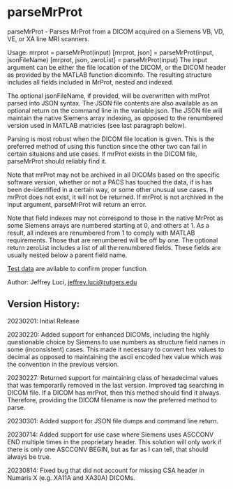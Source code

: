 # parseMrProt

 parseMrProt - Parses MrProt from a DICOM acquired on a Siemens VB, VD,
 VE, or XA line MRI scanners.

 Usage:  mrprot = parseMrProt(input)
        [mrprot, json] = parseMrProt(input, jsonFileName)
        [mrprot, json, zeroList] = parseMrProt(input)
 The input argument can be either the file location of the DICOM, or the
 DICOM header as provided by the MATLAB function dicominfo. The resulting 
 structure includes all fields included in MrProt, nested and indexed.
 
 The optional jsonFileName, if provided, will be overwritten with mrProt
 parsed into JSON syntax. The JSON file contents are also available as an
 optional return on the command line in the variable json. The JSON file 
 will maintain the native Siemens array indexing, as opposed to the 
 renumbered version used in MATLAB matricies (see last paragraph below).
 
 Parsing is most robust when the DICOM file location is given. This is the
 preferred method of using this function since the other two can fail in
 certain situaions and use cases. If mrProt exists in the DICOM file, 
 parseMrProt should reliably find it.
 
 Note that mrProt may not be archived in all DICOMs based on the specific
 software version, whether or not a PACS has touched the data, if is has
 been de-identified in a certain way, or some other unusual use cases.
 If mrProt does not exist, it will not be returned. If mrProt is not 
 archived in the input argument, parseMrProt will return an error.
 
 Note that field indexes may not correspond to those in the native MrProt 
 as some Siemens arrays are numbered starting at 0, and others at 1. As a
 result, all indexes are renumbered from 1 to comply with MATLAB
 requirements. Those that are renumbered will be off by one. The optional 
 return  zeroList includes a list of all the renumbered fields. These 
 fields are usually nested below a parent field name.
 
[Test data](https://github.com/jeffreyluci/Siemens-Tools/tree/main/Test%20Data) are avilable to confirm proper function.
 
Author: Jeffrey Luci, jeffrey.luci@rutgers.edu

## Version History:

20230201: Initial Release

20230220: Added support for enhanced DICOMs, including the highly
           questionable choice by Siemens to use numbers as structure
           field names in some (inconsistent) cases. This made it
           necessary to convert hex values to decimal as opposed to
           maintaining the ascii encoded hex value which was the 
           convention in the previous version.   
		   
20230227:  Returned support for maintaining class of hexadecimal values
           that was temporarily removed in the last version. Improved 
           tag searching in DICOM file. If a DICOM has mrProt, then this 
           method should find it always. Therefore, providing the DICOM
           filename is now the preferred method to parse.

20230301:  Added support for JSON file dumps and command line return.

20230714:  Added support for use case where Siemens uses ASCCONV END 
           multiple times in the proprietary header. This solution will 
           only work if there is only one ASCCONV BEGIN, but as far as I
           can tell, that should always be true.

20230814:  Fixed bug that did not account for missing CSA header in
           Numaris X (e.g. XA11A and XA30A) DICOMs.
